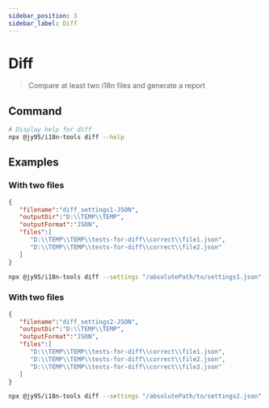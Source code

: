 ```yaml
---
sidebar_position: 3
sidebar_label: Diff
---
```


# Diff 

> Compare at least two i18n files and generate a report

## Command

```bash
# Display help for diff
npx @jy95/i18n-tools diff --help
```

## Examples

### With two files

```json title="settings1.json"
{
   "filename":"diff_settings1-JSON",
   "outputDir":"D:\\TEMP\\TEMP",
   "outputFormat":"JSON",
   "files":[
      "D:\\TEMP\\TEMP\\tests-for-diff\\correct\\file1.json",
      "D:\\TEMP\\TEMP\\tests-for-diff\\correct\\file2.json"
   ]
}
```

```bash
npx @jy95/i18n-tools diff --settings "/absolutePath/to/settings1.json"
```

### With two files

```json title="settings2.json"
{
   "filename":"diff_settings2-JSON",
   "outputDir":"D:\\TEMP\\TEMP",
   "outputFormat":"JSON",
   "files":[
      "D:\\TEMP\\TEMP\\tests-for-diff\\correct\\file1.json",
      "D:\\TEMP\\TEMP\\tests-for-diff\\correct\\file2.json",
      "D:\\TEMP\\TEMP\\tests-for-diff\\correct\\file3.json"
   ]
}
```

```bash
npx @jy95/i18n-tools diff --settings "/absolutePath/to/settings2.json"
```